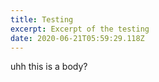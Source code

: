 ```yaml
---
title: Testing
excerpt: Excerpt of the testing
date: 2020-06-21T05:59:29.118Z
---
```

uhh this is a body?
